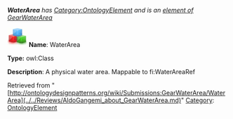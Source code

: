 ___WaterArea__ has [Category:OntologyElement](../../Category/OntologyElement.md "Category:OntologyElement") and is an [element of](../../Property/ElementOf.md "Property:ElementOf") [GearWaterArea](../../Submissions/GearWaterArea.md "Submissions:GearWaterArea")_


  




[![Class](../../images/thumb/2/27/Class.gif/45px-Class.gif)](../../Image/Class.gif.md "Class")
__Name__: WaterArea 


__Type:__ owl:Class 


__Description__: A physical water area. Mappable to fi:WaterAreaRef 





Retrieved from "[http://ontologydesignpatterns.org/wiki/Submissions:GearWaterArea/WaterArea](../../Reviews/AldoGangemi_about_GearWaterArea.md)"
 [Category](http://ontologydesignpatterns.org/wiki/Special:Categories "Special:Categories"): [OntologyElement](../../Category/OntologyElement.md "Category:OntologyElement")